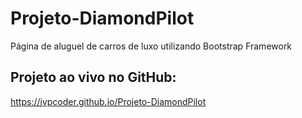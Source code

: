 # Projeto-DiamondPilot
 Página de aluguel de carros de luxo utilizando Bootstrap Framework
## Projeto ao vivo no GitHub:
 https://jvpcoder.github.io/Projeto-DiamondPilot
